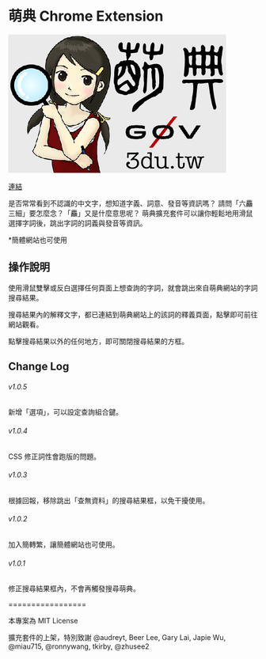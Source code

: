 # 萌典 Chrome Extension

![萌典 Chrome Extension](resources/440x280.png)

[連結](https://chrome.google.com/webstore/detail/%E8%90%8C%E5%85%B8-moedict/aihifbidnaepclhnfppjnpbmeonhhloa)

是否常常看到不認識的中文字，想知道字義、詞意、發音等資訊嗎？
請問「六麤三細」要怎麼念？「麤」又是什麼意思呢？
萌典擴充套件可以讓你輕鬆地用滑鼠選擇字詞後，跳出字詞的詞義與發音等資訊。

*簡體網站也可使用

## 操作說明

使用滑鼠雙擊或反白選擇任何頁面上想查詢的字詞，就會跳出來自萌典網站的字詞搜尋結果。

搜尋結果內的解釋文字，都已連結到萌典網站上的該詞的釋義頁面，點擊即可前往網站觀看。

點擊搜尋結果以外的任何地方，即可關閉搜尋結果的方框。

## Change Log

###### v1.0.5

新增「選項」，可以設定查詢組合鍵。

###### v1.0.4

CSS 修正詞性會跑版的問題。

###### v1.0.3

根據回報，移除跳出「查無資料」的搜尋結果框，以免干擾使用。

###### v1.0.2

加入簡轉繁，讓簡體網站也可使用。

###### v1.0.1

修正搜尋結果框內，不會再觸發搜尋萌典。

=================

本專案為 MIT License

擴充套件的上架，特別致謝 @audreyt, Beer Lee, Gary Lai, Japie Wu, @miau715, @ronnywang, tkirby, @zhusee2